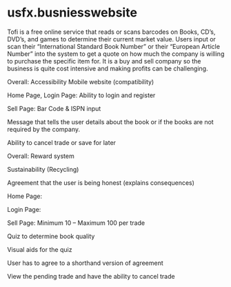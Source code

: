 # usfx.busniesswebsite
Tofi is a free online service that reads or scans barcodes on Books, CD’s, DVD’s, and games to determine their current market value. Users input or scan their “International Standard Book Number” or their “European Article Number” into the system to get a quote on how much the company is willing to purchase the specific item for. It is a buy and sell company so the business is quite cost intensive and making profits can be challenging.

Overall:
Accessibility 
Mobile website (compatibility)
 
Home Page, Login Page:
Ability to login and register
 
Sell Page:
Bar Code & ISPN input
 
Message that tells the user details about the book or if the books are not required by the company. 
 
Ability to cancel trade or save for later

Overall: Reward system
 
Sustainability (Recycling)
 
Agreement that the user is being honest (explains consequences)
 
Home Page:
 
Login Page:
 
 
Sell Page:
Minimum 10 – Maximum 100 per trade
 
Quiz to determine book quality
 
Visual aids for the quiz
 
User has to agree to a shorthand version of agreement
 
View the pending trade and have the ability to cancel trade


